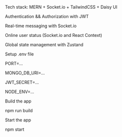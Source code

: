 Tech stack: MERN + Socket.io + TailwindCSS + Daisy UI

Authentication && Authorization with JWT

Real-time messaging with Socket.io

Online user status (Socket.io and React Context)

Global state management with Zustand


Setup .env file

PORT=...

MONGO_DB_URI=...

JWT_SECRET=...

NODE_ENV=...

Build the app

npm run build

Start the app

npm start

